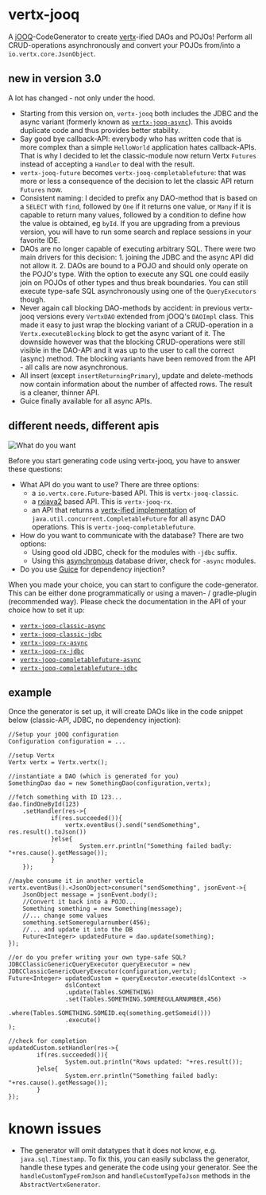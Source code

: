 # vertx-jooq
A [jOOQ](http://www.jooq.org/)-CodeGenerator to create [vertx](http://vertx.io/)-ified DAOs and POJOs!
Perform all CRUD-operations asynchronously and convert your POJOs from/into a `io.vertx.core.JsonObject`.

## new in version 3.0
A lot has changed - not only under the hood.
- Starting from this version on, `vertx-jooq` both includes the JDBC
and the async variant (formerly known as [`vertx-jooq-async`](https://github.com/jklingsporn/vertx-jooq-async/)). This
 avoids duplicate code and thus provides better stability.
- Say good bye callback-API: everybody who has written code that is more complex than a simple `HelloWorld` application
 hates callback-APIs. That is why I decided to let the classic-module now return Vertx `Futures` instead of accepting a
 `Handler` to deal with the result.
- `vertx-jooq-future` becomes `vertx-jooq-completablefuture`: that was more or less a consequence of the decision to let the
classic API return `Futures` now.
- Consistent naming: I decided to prefix any DAO-method that is based on a `SELECT` with `find`, followed by `One` if
it returns one value, or `Many` if it is capable to return many values, followed by a condition to define how the value is
obtained, eg `byId`. If you are upgrading from a previous version, you will have to run some search and replace sessions in your favorite IDE.
- DAOs are no longer capable of executing arbitrary SQL. There were two main drivers for this decision: 1. joining the JDBC
 and the async API did not allow it. 2. DAOs are bound to a POJO and should only operate on the POJO's type. With the option to execute any
  SQL one could easily join on POJOs of other types and thus break boundaries. You can still execute type-safe SQL asynchronously
  using one of the `QueryExecutors` though.
- Never again call blocking DAO-methods by accident: in previous vertx-jooq versions every `VertxDAO` extended from jOOQ's `DAOImpl` class.
This made it easy to just wrap the blocking variant of a CRUD-operation in a `Vertx.executeBlocking` block to get the async variant
  of it. The downside however was that the blocking CRUD-operations were still visible in the DAO-API and it was up to the user
  to call the correct (async) method. The blocking variants have been removed from the API - all calls are now asynchronous.
- All insert (except `insertReturningPrimary`), update and delete-methods now contain information about the number of affected rows.
The result is a cleaner, thinner API.
- Guice finally available for all async APIs.

## different needs, different apis
![What do you want](https://media.giphy.com/media/E87jjnSCANThe/giphy.gif)

Before you start generating code using vertx-jooq, you have to answer these questions:
- What API do you want to use? There are three options:
  - a `io.vertx.core.Future`-based API. This is `vertx-jooq-classic`.
  - a [rxjava2](https://github.com/ReactiveX/RxJava) based API. This is `vertx-jooq-rx`.
  - an API that returns a [vertx-ified implementation](https://github.com/cescoffier/vertx-completable-future)
  of `java.util.concurrent.CompletableFuture` for all async DAO operations. This is `vertx-jooq-completablefuture`.
- How do you want to communicate with the database? There are two options:
  - Using good old JDBC, check for the modules with `-jdbc` suffix.
  - Using this [asynchronous](https://github.com/mauricio/postgresql-async) database driver, check for `-async` modules.
- Do you use [Guice](https://github.com/google/guice) for dependency injection?

When you made your choice, you can start to configure the code-generator. This can be either done programmatically or
 using a maven- / gradle-plugin (recommended way). Please check the documentation in the API of your choice how to set it up:

- [`vertx-jooq-classic-async`](vertx-jooq-classic-async)
- [`vertx-jooq-classic-jdbc`](vertx-jooq-classic-jdbc)
- [`vertx-jooq-rx-async`](vertx-jooq-rx-async)
- [`vertx-jooq-rx-jdbc`](vertx-jooq-rx-jdbc)
- [`vertx-jooq-completablefuture-async`](vertx-jooq-completablefuture-async)
- [`vertx-jooq-completablefuture-jdbc`](vertx-jooq-completablefuture-jdbc)


## example
Once the generator is set up, it will create DAOs like in the code snippet below (classic-API, JDBC, no dependency injection):
```
//Setup your jOOQ configuration
Configuration configuration = ...

//setup Vertx
Vertx vertx = Vertx.vertx();

//instantiate a DAO (which is generated for you)
SomethingDao dao = new SomethingDao(configuration,vertx);

//fetch something with ID 123...
dao.findOneById(123)
    .setHandler(res->{
    		if(res.succeeded()){
        		vertx.eventBus().send("sendSomething", res.result().toJson())
    		}else{
    				System.err.println("Something failed badly: "+res.cause().getMessage());
    		}
    });

//maybe consume it in another verticle
vertx.eventBus().<JsonObject>consumer("sendSomething", jsonEvent->{
    JsonObject message = jsonEvent.body();
    //Convert it back into a POJO...
    Something something = new Something(message);
    //... change some values
    something.setSomeregularnumber(456);
    //... and update it into the DB
    Future<Integer> updatedFuture = dao.update(something);
});

//or do you prefer writing your own type-safe SQL?
JDBCClassicGenericQueryExecutor queryExecutor = new JDBCClassicGenericQueryExecutor(configuration,vertx);
Future<Integer> updatedCustom = queryExecutor.execute(dslContext ->
				dslContext
				.update(Tables.SOMETHING)
				.set(Tables.SOMETHING.SOMEREGULARNUMBER,456)
				.where(Tables.SOMETHING.SOMEID.eq(something.getSomeid()))
				.execute()
);

//check for completion
updatedCustom.setHandler(res->{
		if(res.succeeded()){
				System.out.println("Rows updated: "+res.result());
		}else{
				System.err.println("Something failed badly: "+res.cause().getMessage());
		}
});
```

# known issues
- The generator will omit datatypes that it does not know, e.g. `java.sql.Timestamp`. To fix this, you can easily subclass the generator, handle these types and generate the code using your generator.
 See the `handleCustomTypeFromJson` and `handleCustomTypeToJson` methods in the `AbstractVertxGenerator`.
